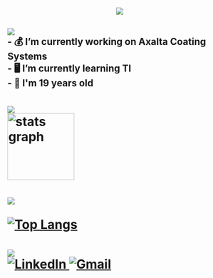 <h1 align="center">
<img src="https://readme-typing-svg.herokuapp.com/?font=VT323&size=35&center=true&color=6C0ED4&vCenter=true&width=500&height=70&duration=4000&lines=Eae+👍;+Dudu+🥶+aqui!;" />
</h1>

<h2 align="left">
  <div align="left">
    <img src="https://readme-typing-svg.herokuapp.com/?font=VT323&size=35&left=true&color=6C0ED4&vCenter=true&width=500&height=70&duration=4000&lines=Profile+🃏;" />
    </div>
  - 💰 I’m currently working on Axalta Coating Systems
  <br>
  - 🖥 I’m currently learning TI
  <br>
  - 🎉 I'm 19 years old
</h2>


<h1 align="left">
  <div align="left">
<img src="https://readme-typing-svg.herokuapp.com/?font=VT323&size=35&left=true&color=6C0ED4&vCenter=true&width=500&height=70&duration=4000&lines=Stats+📈;" />
  </div>
  <img src="https://github-readme-stats.vercel.app/api?username=DuduCitizen&hide_title=false&hide_rank=false&show_icons=true&include_all_commits=true&count_private=true&disable_animations=false&theme=midnight-purple&locale=en&hide_border=false" height="150" alt="stats graph"  
</h1>

  
<h1 align="left">
  <div align="left">
<img src="https://readme-typing-svg.herokuapp.com/?font=VT323&size=35&left=true&color=6C0ED4&vCenter=true&width=500&height=70&duration=4000&lines=Most+Usage+Languages+👅;" />
  </div>
  
[![Top Langs](https://github-readme-stats.vercel.app/api/top-langs/?username=DuduCitizen&layout=compact&theme=midnight-purple)](https://github.com/DuduCitizen)
</h1>


<h1 align="left">
<img src="https://readme-typing-svg.herokuapp.com/?font=VT323&size=35&left=true&color=6C0ED4&vCenter=true&width=500&height=70&duration=4000&lines=Social+Media+📱;" />
  <div align="left">
 <a href="https://linkedin.com/in/lucas-eduardo-6b2883312/" target="_blank">
        <img src="https://img.shields.io/badge/LinkedIn-0077b5?style=for-the-badge&logo=linkedin&logoColor=white" alt="LinkedIn" />
  </a>

<a href="https://mail.google.com/mail/u/0/#inbox?compose=CllgCKCJFVqvjJqDJgglbmgWQrDHwrwvqfnLlhGvKvqWJgcGvphkchTCkbgfkHTRxSftjTDVRSB" target="_blank">
        <img src="https://img.shields.io/badge/Gmail-B22222?style=for-the-badge&logo=gmail&logoColor=white" alt="Gmail" />
  </a> 
  </div>
</h1>

  

  


